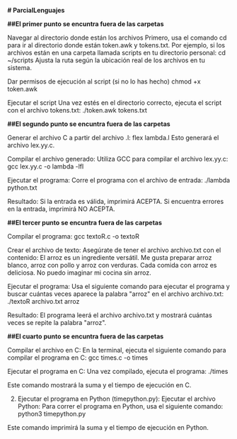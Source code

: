 **# ParcialLenguajes**

**##El primer punto se encuntra fuera de las carpetas**
  
  Navegar al directorio donde están los archivos
  Primero, usa el comando cd para ir al directorio donde están token.awk y tokens.txt. Por ejemplo, si los archivos están en una carpeta llamada scripts en tu directorio personal:
  cd ~/scripts
  Ajusta la ruta según la ubicación real de los archivos en tu sistema.

  Dar permisos de ejecución al script (si no lo has hecho)
  chmod +x token.awk

  Ejecutar el script
  Una vez estés en el directorio correcto, ejecuta el script con el archivo tokens.txt:
  ./token.awk tokens.txt

**##El segundo punto se encuntra fuera de las carpetas**
  
  Generar el archivo C a partir del archivo .l:
  flex lambda.l
  Esto generará el archivo lex.yy.c.

  Compilar el archivo generado: Utiliza GCC para compilar el archivo lex.yy.c:
  gcc lex.yy.c -o lambda -lfl

  Ejecutar el programa: Corre el programa con el archivo de entrada:
  ./lambda python.txt

Resultado:
Si la entrada es válida, imprimirá ACEPTA.
Si encuentra errores en la entrada, imprimirá NO ACEPTA.

**##El tercer punto se encuntra fuera de las carpetas**

Compilar el programa:
gcc textoR.c -o textoR

Crear el archivo de texto: Asegúrate de tener el archivo archivo.txt con el contenido:
El arroz es un ingrediente versátil. Me gusta preparar arroz blanco, arroz con pollo y arroz con verduras. Cada comida con arroz es deliciosa. No puedo imaginar mi cocina sin arroz.

Ejecutar el programa: Usa el siguiente comando para ejecutar el programa y buscar cuántas veces aparece la palabra "arroz" en el archivo archivo.txt:
./textoR archivo.txt arroz

Resultado:
El programa leerá el archivo archivo.txt y mostrará cuántas veces se repite la palabra "arroz".

**##El cuarto punto se encuntra fuera de las carpetas**

Compilar el archivo en C: En la terminal, ejecuta el siguiente comando para compilar el programa en C:
gcc times.c -o times

Ejecutar el programa en C: Una vez compilado, ejecuta el programa:
./times

Este comando mostrará la suma y el tiempo de ejecución en C.

2. Ejecutar el programa en Python (timepython.py):
Ejecutar el archivo Python: Para correr el programa en Python, usa el siguiente comando:
python3 timepython.py

Este comando imprimirá la suma y el tiempo de ejecución en Python.
